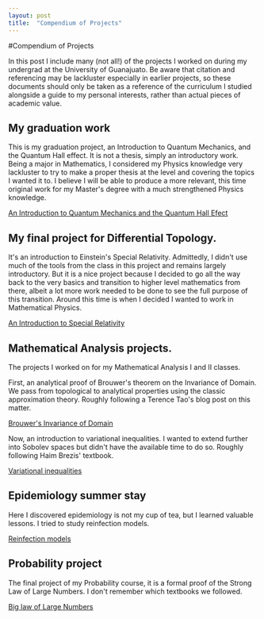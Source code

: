 ```yaml
---
layout: post
title:  "Compendium of Projects"
---
```


#Compendium of Projects

In this post I include many (not all!) of the projects I worked on during my undergrad at the University of Guanajuato. Be aware that citation
and referencing may be lackluster especially in earlier projects, so these documents should only be taken as a reference of the curriculum I studied alongside a guide to my personal interests,
rather than actual pieces of academic value.

## My graduation work

This is my graduation project, an Introduction to Quantum Mechanics, and the Quantum Hall effect. It is not a thesis, simply an introductory work. Being a major in Mathematics, I considered my Physics knowledge
very lackluster to try to make a proper thesis at the level and covering the topics I wanted it to. I believe I will be able to produce
a more relevant, this time original work for my Master's degree with a much strengthened Physics knowledge.

[An Introduction to Quantum Mechanics and the Quantum Hall Efect](/assets/CV_Axel_Gabriel_Rodriguez_Zarate.pdf)

## My final project for Differential Topology.

It's an introduction to Einstein's Special Relativity. Admittedly, I didn't use much of the tools from the class in this project and remains largely introductory. But it is a nice project
because I decided to go all the way back to the very basics and transition to higher level mathematics from there, albeit a lot more work needed
to be done to see the full purpose of this transition. Around this time is when I decided I wanted to work in Mathematical Physics.

[An Introduction to Special Relativity](/assets/relatividad.pdf)

## Mathematical Analysis projects.

The projects I worked on for my Mathematical Analysis I and II classes.

First, an analytical proof of Brouwer's theorem on the Invariance of Domain. We pass from topological to analytical properties using the classic
approximation theory. Roughly following a Terence Tao's blog post on this matter.

[Brouwer's Invariance of Domain](/assets/invarianza_dominio.pdf)

Now, an introduction to variational inequalities. I wanted to extend further into Sobolev spaces but didn't have the available time to do so.
Roughly following Haim Brezis' textbook.

[Variational inequalities](/assets/intro_desigualdades_variacionales.pdf)

## Epidemiology summer stay

Here I discovered epidemiology is not my cup of tea, but I learned valuable lessons. I tried to study reinfection models.

[Reinfection models](/assets/modelos_de_reinfeccion.pdf)

## Probability project

The final project of my Probability course, it is a formal proof of the Strong Law of Large Numbers. I don't remember which textbooks we followed.

[Big law of Large Numbers](/assets/ley_fuerte_numeros_grandes.pdf)
